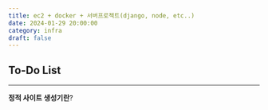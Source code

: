 ```yaml
---
title: ec2 + docker + 서버프로젝트(django, node, etc..)
date: 2024-01-29 20:00:00
category: infra
draft: false
---
```


## To-Do List



***      
   
   
      
**정적 사이트 생성기란**?   
